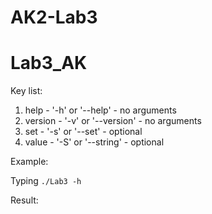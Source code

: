 # AK2-Lab3

# Lab3_AK

Key list:

1. help - '-h' or '--help' - no arguments
2. version - '-v' or '--version' - no arguments
3. set - '-s' or '--set' - optional
4. value - '-S' or '--string' - optional

Example:

Typing `./Lab3 -h`

Result:
```Argument: Help
```
